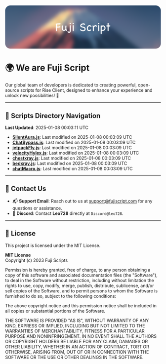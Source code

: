 ![Banner](.github/b.webp)

# 🌍 **We are Fuji Script**

Our global team of developers is dedicated to creating powerful, open-source scripts for Rise Client, designed to enhance your experience and unlock new possibilities! 🌟

---
<!-- SCRIPTS_NAVIGATION_START -->
## 📂 **Scripts Directory Navigation**

**Last Updated**: 2025-01-08 00:03:11 UTC

- **[SilentAura.js](scripts/SilentAura.js)**: Last modified on 2025-01-08 00:03:09 UTC
- **[ChatBypass.js](scripts/ChatBypass.js)**: Last modified on 2025-01-08 00:03:09 UTC
- **[jetpackFly.js](scripts/jetpackFly.js)**: Last modified on 2025-01-08 00:03:09 UTC
- **[velocityHylex.js](scripts/velocityHylex.js)**: Last modified on 2025-01-08 00:03:09 UTC
- **[chestxray.js](scripts/chestxray.js)**: Last modified on 2025-01-08 00:03:09 UTC
- **[bedxray.js](scripts/bedxray.js)**: Last modified on 2025-01-08 00:03:09 UTC
- **[chatMacro.js](scripts/chatMacro.js)**: Last modified on 2025-01-08 00:03:09 UTC

<!-- SCRIPTS_NAVIGATION_END -->

---

## 💬 **Contact Us**  
- 📬 **Support Email**: Reach out to us at [support@fujiscript.com](mailto:support@fujiscript.com) for any questions or assistance.  
- 💬 **Discord**: Contact **Leo728** directly at `Discord@leo728`.

---

## 📜 **License**

This project is licensed under the MIT License.  

**MIT License**  
Copyright (c) 2023 Fuji Scripts  

Permission is hereby granted, free of charge, to any person obtaining a copy of this software and associated documentation files (the "Software"), to deal in the Software without restriction, including without limitation the rights to use, copy, modify, merge, publish, distribute, sublicense, and/or sell copies of the Software, and to permit persons to whom the Software is furnished to do so, subject to the following conditions:  

The above copyright notice and this permission notice shall be included in all copies or substantial portions of the Software.  

THE SOFTWARE IS PROVIDED "AS IS", WITHOUT WARRANTY OF ANY KIND, EXPRESS OR IMPLIED, INCLUDING BUT NOT LIMITED TO THE WARRANTIES OF MERCHANTABILITY, FITNESS FOR A PARTICULAR PURPOSE AND NONINFRINGEMENT. IN NO EVENT SHALL THE AUTHORS OR COPYRIGHT HOLDERS BE LIABLE FOR ANY CLAIM, DAMAGES OR OTHER LIABILITY, WHETHER IN AN ACTION OF CONTRACT, TORT OR OTHERWISE, ARISING FROM, OUT OF OR IN CONNECTION WITH THE SOFTWARE OR THE USE OR OTHER DEALINGS IN THE SOFTWARE.  
